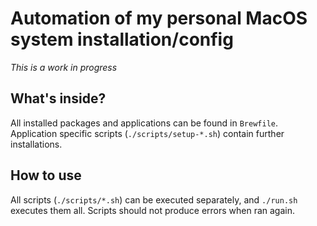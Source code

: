 # Automation of my personal MacOS system installation/config

_This is a work in progress_

## What's inside?

All installed packages and applications can be found in `Brewfile`. Application specific scripts (`./scripts/setup-*.sh`) contain further installations.

## How to use

All scripts (`./scripts/*.sh`) can be executed separately, and `./run.sh` executes them all. Scripts should not produce errors when ran again.
